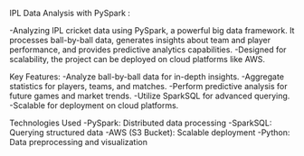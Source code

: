 IPL Data Analysis with PySpark :

-Analyzing IPL cricket data using PySpark, a powerful big data framework. It processes ball-by-ball data, generates insights about team and player performance, and provides predictive analytics capabilities. 
-Designed for scalability, the project can be deployed on cloud platforms like AWS.


Key Features: 
-Analyze ball-by-ball data for in-depth insights.
-Aggregate statistics for players, teams, and matches.
-Perform predictive analysis for future games and market trends.
-Utilize SparkSQL for advanced querying.
-Scalable for deployment on cloud platforms.

Technologies Used
-PySpark: Distributed data processing
-SparkSQL: Querying structured data
-AWS (S3 Bucket): Scalable deployment
-Python: Data preprocessing and visualization
